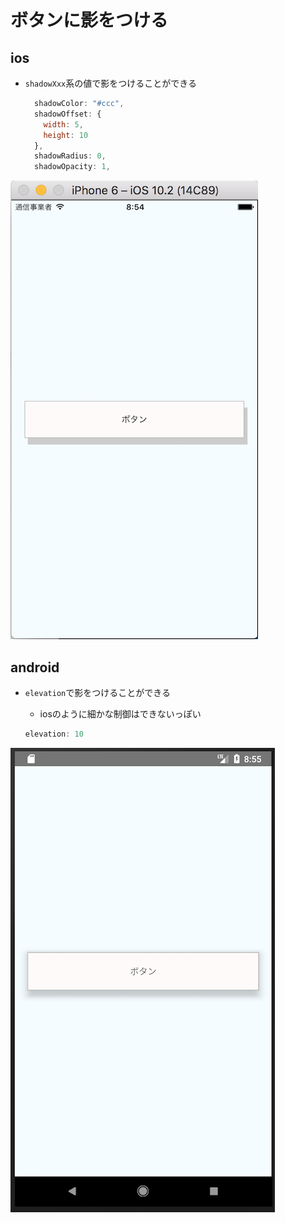 # ボタンに影をつける

## ios

- `shadowXxx`系の値で影をつけることができる

  ```js
    shadowColor: "#ccc",
    shadowOffset: {
      width: 5,
      height: 10
    },
    shadowRadius: 0,
    shadowOpacity: 1,
  ```

![ios](./ios.png)

## android

- `elevation`で影をつけることができる
  - iosのように細かな制御はできないっぽい

  ```js
  elevation: 10
  ```

![android](./android.png)
